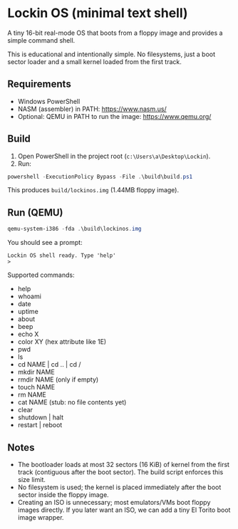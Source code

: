 # Lockin OS (minimal text shell)

A tiny 16-bit real-mode OS that boots from a floppy image and provides a simple command shell.

This is educational and intentionally simple. No filesystems, just a boot sector loader and a small kernel loaded from the first track.

## Requirements

- Windows PowerShell
- NASM (assembler) in PATH: https://www.nasm.us/
- Optional: QEMU in PATH to run the image: https://www.qemu.org/

## Build

1. Open PowerShell in the project root (`c:\Users\a\Desktop\Lockin`).
2. Run:

```powershell
powershell -ExecutionPolicy Bypass -File .\build\build.ps1
```

This produces `build/lockinos.img` (1.44MB floppy image).

## Run (QEMU)

```powershell
qemu-system-i386 -fda .\build\lockinos.img
```

You should see a prompt:

```
Lockin OS shell ready. Type 'help'
> 
```

Supported commands:

- help
- whoami
- date
- uptime
- about
- beep
- echo X
- color XY (hex attribute like 1E)
- pwd
- ls
- cd NAME | cd .. | cd /
- mkdir NAME
- rmdir NAME (only if empty)
- touch NAME
- rm NAME
- cat NAME (stub: no file contents yet)
- clear
- shutdown | halt
- restart | reboot

## Notes

- The bootloader loads at most 32 sectors (16 KiB) of kernel from the first track (contiguous after the boot sector). The build script enforces this size limit.
- No filesystem is used; the kernel is placed immediately after the boot sector inside the floppy image.
- Creating an ISO is unnecessary; most emulators/VMs boot floppy images directly. If you later want an ISO, we can add a tiny El Torito boot image wrapper.
